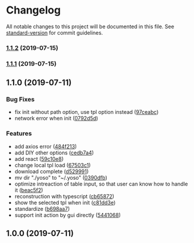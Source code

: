 # Changelog

All notable changes to this project will be documented in this file. See [standard-version](https://github.com/conventional-changelog/standard-version) for commit guidelines.

### [1.1.2](https://github.com/Linjovi/yoso/compare/v1.1.1...v1.1.2) (2019-07-15)



### [1.1.1](https://github.com/Linjovi/yoso/compare/v1.1.0...v1.1.1) (2019-07-15)



## 1.1.0 (2019-07-11)


### Bug Fixes

* fix init without path option, use tpl option instead ([97ceabc](https://github.com/Linjovi/yoso/commit/97ceabc))
* network error when init ([0792d5d](https://github.com/Linjovi/yoso/commit/0792d5d))


### Features

* add axios error ([484f213](https://github.com/Linjovi/yoso/commit/484f213))
* add DIY other options ([cedb7a4](https://github.com/Linjovi/yoso/commit/cedb7a4))
* add react ([59c10e8](https://github.com/Linjovi/yoso/commit/59c10e8))
* change local tpl load ([67503c1](https://github.com/Linjovi/yoso/commit/67503c1))
* download complete ([d529991](https://github.com/Linjovi/yoso/commit/d529991))
* mv dir "./yoso" to "~/.yoso" ([0390dfb](https://github.com/Linjovi/yoso/commit/0390dfb))
* optimize intreaction of table input, so that user can know how to handle it ([beac5f2](https://github.com/Linjovi/yoso/commit/beac5f2))
* reconstruction with typescript ([cb65872](https://github.com/Linjovi/yoso/commit/cb65872))
* show the selected tpl when init ([c81dd3e](https://github.com/Linjovi/yoso/commit/c81dd3e))
* standardize ([b698aa7](https://github.com/Linjovi/yoso/commit/b698aa7))
* support init action by gui directly ([5441068](https://github.com/Linjovi/yoso/commit/5441068))



## 1.0.0 (2019-07-11)
